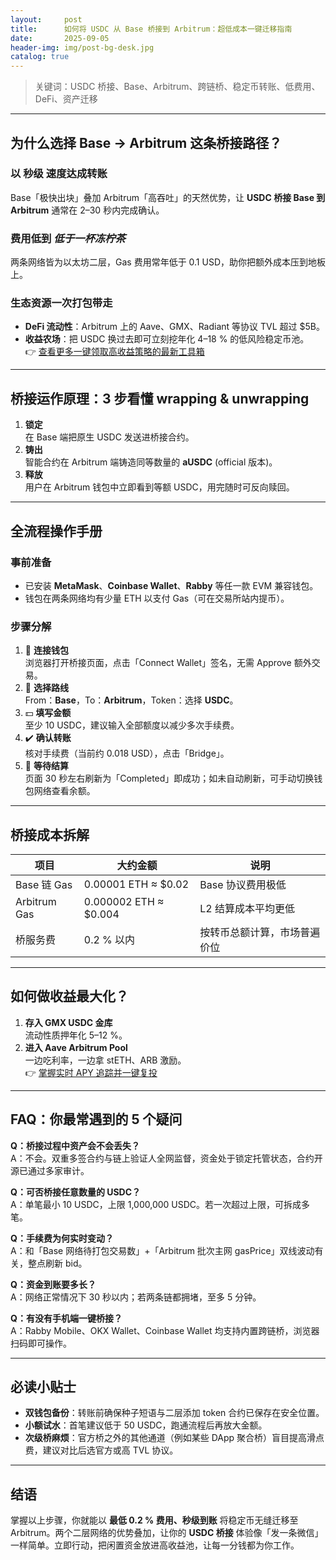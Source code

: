 ```yaml
---
layout:     post
title:      如何将 USDC 从 Base 桥接到 Arbitrum：超低成本一键迁移指南
date:       2025-09-05
header-img: img/post-bg-desk.jpg
catalog: true
---
```


> 关键词：USDC 桥接、Base、Arbitrum、跨链桥、稳定币转账、低费用、DeFi、资产迁移

---

## 为什么选择 Base → Arbitrum 这条桥接路径？

### 以 **秒级** 速度达成转账
Base「极快出块」叠加 Arbitrum「高吞吐」的天然优势，让 **USDC 桥接 Base 到 Arbitrum** 通常在 2–30 秒内完成确认。

### 费用低到 ***低于一杯冻柠茶***
两条网络皆为以太坊二层，Gas 费用常年低于 0.1 USD，助你把额外成本压到地板上。

### 生态资源一次打包带走  
- **DeFi 流动性**：Arbitrum 上的 Aave、GMX、Radiant 等协议 TVL 超过 $5B。  
- **收益农场**：把 USDC 换过去即可立刻挖年化 4–18 % 的低风险稳定币池。  
👉 [查看更多一键领取高收益策略的最新工具箱](https://okxdog.com/)  

---

## 桥接运作原理：3 步看懂 wrapping & unwrapping

1. **锁定**  
   在 Base 端把原生 USDC 发送进桥接合约。  
2. **铸出**  
   智能合约在 Arbitrum 端铸造同等数量的 **aUSDC** (official 版本)。  
3. **释放**  
   用户在 Arbitrum 钱包中立即看到等额 USDC，用完随时可反向赎回。

---

## 全流程操作手册

### 事前准备
- 已安装 **MetaMask**、**Coinbase Wallet**、**Rabby** 等任一款 EVM 兼容钱包。  
- 钱包在两条网络均有少量 ETH 以支付 Gas（可在交易所站内提币）。

### 步骤分解  
1. 🔗 **连接钱包**  
   浏览器打开桥接页面，点击「Connect Wallet」签名，无需 Approve 额外交易。  
2. 🌉 **选择路线**  
   From：**Base**，To：**Arbitrum**，Token：选择 **USDC**。  
3. 💵 **填写金额**  
   至少 10 USDC，建议输入全部额度以减少多次手续费。  
4. ✔️ **确认转账**  
   核对手续费（当前约 0.018 USD），点击「Bridge」。  
5. 📡 **等待结算**  
   页面 30 秒左右刷新为「Completed」即成功；如未自动刷新，可手动切换钱包网络查看余额。

---

## 桥接成本拆解

| 项目 | 大约金额 | 说明 |
|---|---|---|
| Base 链 Gas | 0.00001 ETH ≈ $0.02 | Base 协议费用极低 |
| Arbitrum Gas | 0.000002 ETH ≈ $0.004 | L2 结算成本平均更低 |
| 桥服务费 | 0.2 % 以内 | 按转币总额计算，市场普遍价位 |

---

## 如何做收益最大化？

1. **存入 GMX USDC 金库**  
   流动性质押年化 5–12 %。  
2. **进入 Aave Arbitrum Pool**  
   一边吃利率，一边拿 stETH、ARB 激励。  
👉 [掌握实时 APY 追踪并一键复投](https://okxdog.com/)  

---

## FAQ：你最常遇到的 5 个疑问

**Q：桥接过程中资产会不会丢失？**  
A：不会。双重多签合约与链上验证人全网监督，资金处于锁定托管状态，合约开源已通过多家审计。

**Q：可否桥接任意数量的 USDC？**  
A：单笔最小 10 USDC，上限 1,000,000 USDC。若一次超过上限，可拆成多笔。

**Q：手续费为何实时变动？**  
A：和「Base 网络待打包交易数」+「Arbitrum 批次主网 gasPrice」双线波动有关，整点刷新 bid。

**Q：资金到账要多长？**  
A：网络正常情况下 30 秒以内；若两条链都拥堵，至多 5 分钟。

**Q：有没有手机端一键桥接？**  
A：Rabby Mobile、OKX Wallet、Coinbase Wallet 均支持内置跨链桥，浏览器扫码即可操作。

---

## 必读小贴士

- **双钱包备份**：转账前确保种子短语与二层添加 token 合约已保存在安全位置。  
- **小额试水**：首笔建议低于 50 USDC，跑通流程后再放大金额。  
- **次级桥麻烦**：官方桥之外的其他通道（例如某些 DApp 聚合桥）盲目提高滑点费，建议对比后选官方或高 TVL 协议。

---

## 结语

掌握以上步骤，你就能以 **最低 0.2 % 费用、秒级到账** 将稳定币无缝迁移至 Arbitrum。两个二层网络的优势叠加，让你的 **USDC 桥接** 体验像「发一条微信」一样简单。立即行动，把闲置资金放进高收益池，让每一分钱都为你工作。